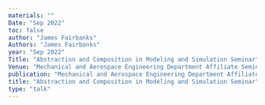 ```yaml
---
materials: ""
Date: "Sep 2022"
toc: false
author: "James Fairbanks"
Authors: "James Fairbanks"
year: "Sep 2022"
Title: "Abstraction and Composition in Modeling and Simulation Seminar"
Venue: "Mechanical and Aerospace Engineering Department Affiliate Seminar"
publication: "Mechanical and Aerospace Engineering Department Affiliate Seminar"
title: "Abstraction and Composition in Modeling and Simulation Seminar"
type: "talk"
---
```


